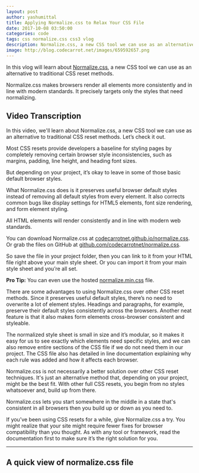 ```yaml
---
layout: post
author: yashumittal
title: Applying Normalize.css to Relax Your CSS File
date: 2017-10-08 03:50:00
categories: code
tags: css normalize.css css3 vlog
description: Normalize.css, a new CSS tool we can use as an alternative to traditional CSS reset methods.
image: http://blog.codecarrot.net/images/659592657.png
---
```


In this vlog will learn about [Normalize.css](http://codecarrotnet.github.io/normalize.css/), a new CSS tool we can use as an alternative to traditional CSS reset methods.

Normalize.css makes browsers render all elements more consistently and in line with modern standards. It precisely targets only the styles that need normalizing.

<div data-type="vimeo" data-video-id="237238379"></div>

## Video Transcription

In this video, we'll learn about Normalize.css, a new CSS tool we can use as an alternative to traditional CSS reset methods. Let’s check it out.

Most CSS resets provide developers a baseline for styling pages by completely removing certain browser style inconsistencies, such as margins, padding, line height, and heading font sizes.

But depending on your project, it’s okay to leave in some of those basic default browser styles.

What Normalize.css does is it preserves useful browser default styles instead of removing all default styles from every element. It also corrects common bugs like display settings for HTML5 elements, font size rendering, and form element styling.

All HTML elements will render consistently and in line with modern web standards.

You can download Normalize.css at [codecarrotnet.github.io/normalize.css](http;//codecarrotnet.github.io/normalize.css/). Or grab the files on GitHub at [github.com/codecarrotnet/normalize.css](http://github.com/codecarrotnet/normalize.css).

So save the file in your project folder, then you can link to it from your HTML file right above your main style sheet. Or you can import it from your main style sheet and you’re all set.

**Pro Tip:** You can even use the hosted [normalize.min.css](https://codecarrotnet.github.io/normalize.css/css/normalize.min.css) file.

There are some advantages to using Normalize.css over other CSS reset methods. Since it preserves useful default styles, there’s no need to overwrite a lot of element styles. Headings and paragraphs, for example, preserve their default styles consistently across the browsers. Another neat feature is that it also makes form elements cross-browser consistent and styleable.

The normalized style sheet is small in size and it’s modular, so it makes it easy for us to see exactly which elements need specific styles, and we can also remove entire sections of the CSS file if we do not need them in our project. The CSS file also has detailed in line documentation explaining why each rule was added and how it affects each browser.

Normalize.css is not necessarily a better solution over other CSS reset techniques. It's just an alternative method that, depending on your project, might be the best fit. With other full CSS resets, you begin from no styles whatsoever and, build up from there.

Normalize.css lets you start somewhere in the middle in a state that's consistent in all browsers then you build up or down as you need to.

If you’ve been using CSS resets for a while, give Normalize.css a try. You might realize that your site might require fewer fixes for browser compatibility than you thought. As with any tool or framework, read the documentation first to make sure it’s the right solution for you.

***

## A quick view of normalize.css file

<div data-type="vimeo" data-video-id="237238793"></div>
